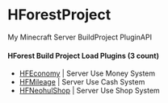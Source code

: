 # HForestProject
My Minecraft Server BuildProject PluginAPI

#### HForest Build Project Load Plugins (3 count)

- [HFEconomy](https://github.com/GodVas/HForestProject/blob/master/HFEconomy.md) | Server Use Money System
- [HFMileage](https://github.com/GodVas/HForestProject/blob/master/HFMileage.md) | Server Use Cash System
- [HFNeohulShop](https://github.com/GodVas/HForestProject/blob/master/HFNeogulShop.md) | Server Use Shop System

